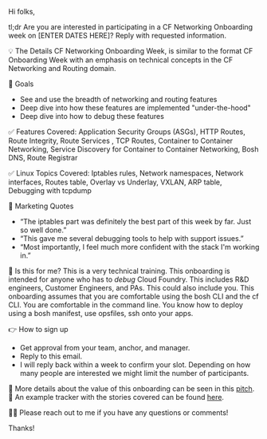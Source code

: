Hi folks,

tl;dr
Are you are interested in participating in a CF Networking Onboarding week on [ENTER DATES HERE]? Reply with requested information.

💡 The Details
CF Networking Onboarding Week, is similar to the format CF Onboarding Week with an emphasis on technical concepts in the CF Networking and Routing domain.

🥅 Goals
- See and use the breadth of networking and routing features
- Deep dive into how these features are implemented "under-the-hood"
- Deep dive into how to debug these features

✅ Features Covered: Application Security Groups (ASGs), HTTP Routes, Route Integrity, Route Services , TCP Routes, Container to Container Networking, Service Discovery for Container to Container Networking, Bosh DNS, Route Registrar

✅ Linux Topics Covered: Iptables rules, Network namespaces, Network interfaces, Routes table, Overlay vs Underlay, VXLAN, ARP table, Debugging with tcpdump

💬 Marketing Quotes
- “The iptables part was definitely the best part of this week by far. Just so well done.”
- “This gave me several debugging tools to help with support issues.”
- “Most importantly, I feel much more confident with the stack I'm working in.”

🤔 Is this for me?
This is a very technical training. This onboarding is intended for anyone who has to _debug_ Cloud Foundry. This includes R&D engineers, Customer Engineers, and PAs. This could also include you.
This onboarding assumes that you are comfortable using the bosh CLI and the cf CLI. You are comfortable in the command line. You know how to deploy using a bosh manifest, use opsfiles, ssh onto your apps.

👉 How to sign up
- Get approval from your team, anchor, and manager.
- Reply to this email.
- I will reply back within a week to confirm your slot. Depending on how many people are interested we might limit the number of participants.

👀 More details about the value of this onboarding can be seen in this [pitch](https://docs.google.com/document/d/1zkzxDPx07DnIhSTQzRcfiq3-m-jnPwoG7DRew7rynZ8/edit#heading=h.rrvutb3ua1ig).
👀 An example tracker with the stories covered can be found [here](https://www.pivotaltracker.com/n/projects/2321912).

🙋‍♀️ Please reach out to me if you have any questions or comments!

Thanks!

